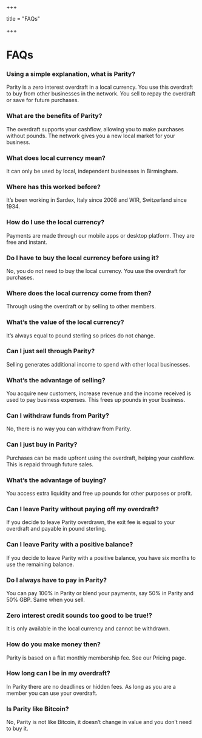 +++

title = "FAQs"

+++

# FAQs

### Using a simple explanation, what is Parity?
Parity is a zero interest overdraft in a local currency. You use this overdraft to buy from other businesses in the network. You sell to repay the overdraft or save for future purchases.

### What are the benefits of Parity?
The overdraft supports your cashflow, allowing you to make purchases without pounds. The network gives you a new local market for your business.

### What does local currency mean? 
It can only be used by local, independent businesses in Birmingham.

### Where has this worked before? 
It’s been working in Sardex, Italy since 2008 and WIR, Switzerland since 1934.

### How do I use the local currency?
Payments are made through our mobile apps or desktop platform. They are free and instant.

### Do I have to buy the local currency before using it?
No, you do not need to buy the local currency. You use the overdraft for purchases.

### Where does the local currency come from then? 
Through using the overdraft or by selling to other members. 

### What’s the value of the local currency?
It’s always equal to pound sterling so prices do not change. 

### Can I just sell through Parity? 
Selling generates additional income to spend with other local businesses.

### What’s the advantage of selling?
You acquire new customers, increase revenue and the income received is used to pay business expenses. This frees up pounds in your business.

### Can I withdraw funds from Parity?
No, there is no way you can withdraw from Parity.

### Can I just buy in Parity? 
Purchases can be made upfront using the overdraft, helping your cashflow. This is repaid through future sales. 

### What’s the advantage of buying? 
You access extra liquidity and free up pounds for other purposes or profit.

### Can I leave Parity without paying off my overdraft?
If you decide to leave Parity overdrawn, the exit fee is equal to your overdraft and payable in pound sterling.

### Can I leave Parity with a positive balance? 
If you decide to leave Parity with a positive balance, you have six months to use the remaining balance.

### Do I always have to pay in Parity?
You can pay 100% in Parity or blend your payments, say 50% in Parity and 50% GBP. Same when you sell. 

### Zero interest credit sounds too good to be true!?
It is only available in the local currency and cannot be withdrawn.

### How do you make money then?
Parity is based on a flat monthly membership fee. See our Pricing page.

### How long can I be in my overdraft?
In Parity there are no deadlines or hidden fees. As long as you are a member you can use your overdraft.

### Is Parity like Bitcoin?
No, Parity is not like Bitcoin, it doesn’t change in value and you don’t need to buy it.
